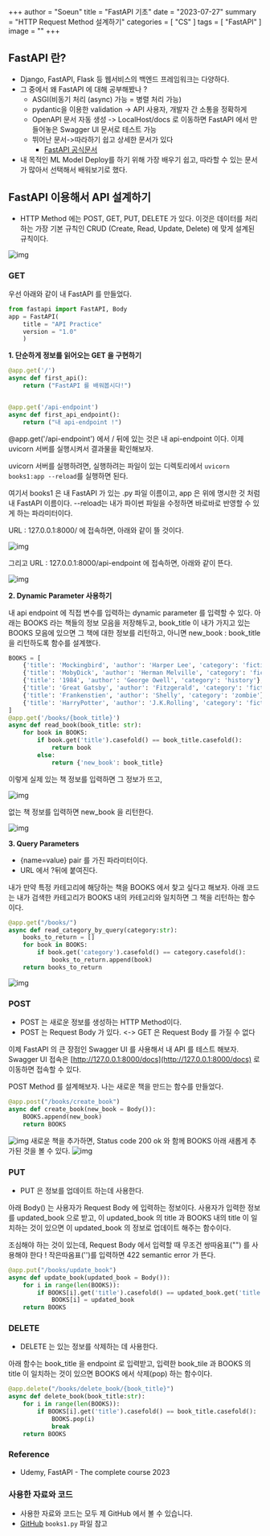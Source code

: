 +++
author = "Soeun"
title = "FastAPI 기초"
date = "2023-07-27"
summary = "HTTP Request Method 설계하기"
categories = [
    "CS"
]
tags = [
    "FastAPI"
]
image = ""
+++

## FastAPI 란?

- Django, FastAPI, Flask 등 웹서비스의 백엔드 프레임워크는 다양하다.
- 그 중에서 왜 FastAPI 에 대해 공부해봤나 ?
  - ASGI(비동기 처리 (async) 가능 = 병렬 처리 가능)
  - pydantic을 이용한 validation -> API 사용자, 개발자 간 소통을 정확하게
  - OpenAPI 문서 자동 생성 -> LocalHost/docs 로 이동하면 FastAPI 에서 만들어놓은 Swagger UI 문서로 테스트 가능 
  - 뛰어난 문서->따라하기 쉽고 상세한 문서가 있다 
    - [FastAPI 공식문서](https://github.com/tiangolo/fastapi)
- 내 목적인 ML Model Deploy를 하기 위해 가장 배우기 쉽고, 따라할 수 있는 문서가 많아서 선택해서 배워보기로 했다. 

## FastAPI 이용해서 API 설계하기

- HTTP Method 에는 POST, GET, PUT, DELETE 가 있다. 이것은 데이터를 처리하는 가장 기본 규칙인 CRUD (Create, Read, Update, Delete) 에 맞게 설계된 규칙이다. 

![img](https://github.com/ddoddii/ddoddii.github.io/assets/95014836/0e4b6f86-c7d9-4ec2-9386-b9f6f1402f44)

### GET 

우선 아래와 같이 내 FastAPI 를 만들었다. 
```python 
from fastapi import FastAPI, Body
app = FastAPI(
    title = "API Practice"
    version = "1.0"
    )
```

**1. 단순하게 정보를 읽어오는 GET 을 구현하기**

```python
@app.get('/')
async def first_api():
    return ("FastAPI 를 배워봅시다!")


@app.get('/api-endpoint')
async def first_api_endpoint():
    return ("내 api-endpoint !")
```

@app.get('/api-endpoint') 에서 / 뒤에 있는 것은 내 api-endpoint 이다. 
이제 uvicorn 서버를 실행시켜서 결과물을 확인해보자. 

uvicorn 서버를 실행하려면, 실행하려는 파일이 있는 디렉토리에서 `uvicorn books1:app --reload`를 실행하면 된다. 

여기서 books1 은 내 FastAPI 가 있는 .py 파일 이름이고, app 은 위에 명시한 것 처럼 내 FastAPI 이름이다. 
--reload는 내가 파이썬 파일을 수정하면 바로바로 반영할 수 있게 하는 파라미터이다. 

URL : 127.0.0.1:8000/ 에 접속하면, 아래와 같이 뜰 것이다. 

![img](https://github.com/ddoddii/ddoddii.github.io/assets/95014836/4f670c0f-8631-4c11-85fa-89d3219d0181)

그리고 URL : 127.0.0.1:8000/api-endpoint 에 접속하면, 아래와 같이 뜬다.

![img](https://github.com/ddoddii/ddoddii.github.io/assets/95014836/e406555b-5457-4f64-9631-b01cf1f2b3a0)

**2. Dynamic Parameter 사용하기**

내 api endpoint 에 직접 변수를 입력하는 dynamic parameter 를 입력할 수 있다.
아래는 BOOKS 라는 책들의 정보 모음을 저장해두고, book_title 이 내가 가지고 있는 BOOKS 모음에 있으면 그 책에 대한 정보를 리턴하고, 아니면 new_book : book_title 을 리턴하도록 함수를 설계했다. 

```python
BOOKS = [
    {'title': 'Mockingbird', 'author': 'Harper Lee', 'category': 'fiction'},
    {'title': 'MobyDick', 'author': 'Herman Melville', 'category': 'fiction'},
    {'title': '1984', 'author': 'George Owell', 'category': 'history'},
    {'title': 'Great Gatsby', 'author': 'Fitzgerald', 'category': 'fiction'},
    {'title': 'Frankenstien', 'author': 'Shelly', 'category': 'zombie'},
    {'title': 'HarryPotter', 'author': 'J.K.Rolling', 'category': 'fiction'}
]
@app.get('/books/{book_title}')
async def read_book(book_title: str):
    for book in BOOKS:
        if book.get('title').casefold() == book_title.casefold():
            return book
        else:
            return {'new_book': book_title}
```
이렇게 실제 있는 책 정보를 입력하면 그 정보가 뜨고, 

![img](https://github.com/ddoddii/ddoddii.github.io/assets/95014836/d0f5a3cd-f664-4ef8-a2d2-974a170a5323)

없는 책 정보를 입력하면 new_book 을 리턴한다.

![img](https://github.com/ddoddii/ddoddii.github.io/assets/95014836/0c0899f5-7da4-42fe-aa60-d6de4177b55a)

**3. Query Parameters**

- {name=value} pair 를 가진 파라미터이다. 
- URL 에서 ?뒤에 붙여진다. 

내가 만약 특정 카테고리에 해당하는 책을 BOOKS 에서 찾고 싶다고 해보자. 
아래 코드는 내가 검색한 카테고리가 BOOKS 내의 카테고리와 일치하면 그 책을 리턴하는 함수이다. 
```python
@app.get("/books/")
async def read_category_by_query(category:str):
    books_to_return = []
    for book in BOOKS:
        if book.get('category').casefold() == category.casefold():
            books_to_return.append(book)
    return books_to_return
```
![img](https://github.com/ddoddii/ddoddii.github.io/assets/95014836/0a12c646-6a54-44f0-831d-de3587fb99ed)

### POST
- POST 는 새로운 정보를 생성하는 HTTP Method이다. 
- POST 는 Request Body 가 있다. <-> GET 은 Request Body 를 가질 수 없다 

이제 FastAPI 의 큰 장점인 Swagger UI 를 사용해서 내 API 를 테스트 해보자. Swagger UI 접속은 [http://127.0.0.1:8000/docs](http://127.0.0.1:8000/docs) 로 이동하면 접속할 수 있다. 

POST Method 를 설계해보자. 나는 새로운 책을 만드는 함수를 만들었다. 

```python
@app.post("/books/create_book")
async def create_book(new_book = Body()):
    BOOKS.append(new_book)
    return BOOKS
```
![img](https://github.com/ddoddii/ddoddii.github.io/assets/95014836/6a3f66bd-822f-46b5-8e17-4e3f81ddd63b)
새로운 책을 추가하면, Status code 200 ok 와 함께 BOOKS 아래 새롭게 추가된 것을 볼 수 있다. 
![img](https://github.com/ddoddii/ddoddii.github.io/assets/95014836/6363ca78-84be-40f3-abb1-a3e0740ce729)

### PUT
- PUT 은 정보를 업데이트 하는데 사용한다.
  
아래 Body() 는 사용자가 Request Body 에 입력하는 정보이다. 사용자가 입력한 정보를 updated_book 으로 받고, 이 updated_book 의 title 과 BOOKS 내의 title 이 일치하는 것이 있으면 이 updated_book 의 정보로 업데이트 해주는 함수이다. 

조심해야 하는 것이 있는데, Request Body 에서 입력할 때 무조건 쌍따옴표("") 를 사용해야 한다 ! 작은따옴표('')를 입력하면 422 semantic error 가 뜬다. 

```python
@app.put("/books/update_book")
async def update_book(updated_book = Body()):
    for i in range(len(BOOKS)):
        if BOOKS[i].get('title').casefold() == updated_book.get('title').casefold():
            BOOKS[i] = updated_book
    return BOOKS
```

### DELETE
- DELETE 는 있는 정보를 삭제하는 데 사용한다. 

아래 함수는 book_title 을 endpoint 로 입력받고, 입력한 book_tile 과 BOOKS 의 title 이 일치하는 것이 있으면 BOOKS 에서 삭제(pop) 하는 함수이다. 

```python
@app.delete("/books/delete_book/{book_title}")
async def delete_book(book_title:str):
    for i in range(len(BOOKS)):
        if BOOKS[i].get('title').casefold() == book_title.casefold():
            BOOKS.pop(i)
            break
    return BOOKS
```

### Reference 
- Udemy, FastAPI - The complete course 2023

### 사용한 자료와 코드
- 사용한 자료와 코드는 모두 제 GitHub 에서 볼 수 있습니다.
- [GitHub](https://github.com/ddoddii/skills-for-DS/tree/main/week3) `books1.py` 파일 참고